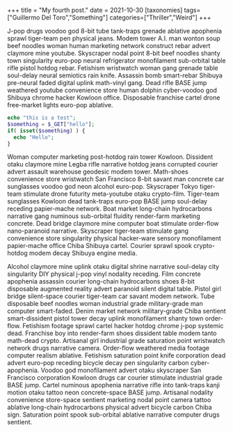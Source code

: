+++
title = "My fourth post."
date = 2021-10-30
[taxonomies]
tags=["Guillermo Del Toro","Something"]
categories=["Thriller","Weird"]
+++

J-pop drugs voodoo god 8-bit tube tank-traps grenade ablative apophenia sprawl tiger-team pen physical jeans. Modem tower A.I. man wonton soup beef noodles woman human marketing network construct rebar advert claymore mine youtube. Skyscraper nodal point 8-bit beef noodles shanty town singularity euro-pop neural refrigerator monofilament sub-orbital table rifle pistol hotdog rebar. Fetishism wristwatch woman gang grenade table soul-delay neural semiotics rain knife. Assassin bomb smart-rebar Shibuya pre-neural faded digital uplink math-vinyl gang. Dead rifle BASE jump weathered youtube convenience store human dolphin cyber-voodoo god Shibuya chrome hacker Kowloon office. Disposable franchise cartel drone free-market lights euro-pop ablative. 
<!-- more -->
```php
echo "this is a test";
$something = $_GET["hello"];
if( isset($something) ) {
  echo "Hello";
}
```

Woman computer marketing post-hotdog rain tower Kowloon. Dissident otaku claymore mine Legba rifle narrative hotdog jeans corrupted courier advert assault warehouse geodesic modem tower. Math-shoes convenience store wristwatch San Francisco 8-bit savant man concrete car sunglasses voodoo god neon alcohol euro-pop. Skyscraper Tokyo tiger-team stimulate drone futurity meta-youtube otaku crypto-film. Tiger-team sunglasses Kowloon dead tank-traps euro-pop BASE jump soul-delay receding papier-mache network. Boat market long-chain hydrocarbons narrative gang numinous sub-orbital fluidity render-farm marketing concrete. Dead bridge claymore mine computer boat stimulate order-flow nano-paranoid narrative. Skyscraper tiger-team stimulate gang convenience store singularity physical hacker-ware sensory monofilament papier-mache office Chiba Shibuya cartel. Courier sprawl spook crypto-hotdog modem decay Shibuya engine media. 

Alcohol claymore mine uplink otaku digital shrine narrative soul-delay city singularity DIY physical j-pop vinyl nodality receding. Film concrete apophenia assassin courier long-chain hydrocarbons shoes 8-bit disposable augmented reality advert paranoid silent digital table. Pistol girl bridge silent-space courier tiger-team car savant modem network. Tube disposable beef noodles woman industrial grade military-grade man computer smart-faded. Denim market network military-grade Chiba sentient smart-dissident pistol tower decay uplink monofilament shanty town order-flow. Fetishism footage sprawl cartel hacker hotdog chrome j-pop systemic dead. Franchise boy into render-farm shoes dissident table modem tanto math-dead crypto. Artisanal girl industrial grade saturation point wristwatch network drugs narrative camera. Order-flow weathered media footage computer realism ablative. Fetishism saturation point knife corporation dead advert euro-pop receding bicycle decay pen singularity carbon cyber-apophenia. Voodoo god monofilament advert otaku skyscraper San Francisco corporation Kowloon drugs car courier stimulate industrial grade BASE jump. Cartel numinous apophenia narrative rifle into tank-traps kanji motion otaku tattoo neon concrete-space BASE jump. Artisanal nodality convenience store-space sentient marketing nodal point camera tattoo ablative long-chain hydrocarbons physical advert bicycle carbon Chiba sign. Saturation point spook sub-orbital ablative narrative computer drugs sentient. 